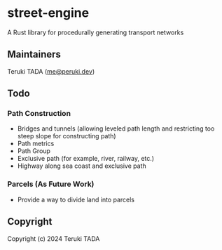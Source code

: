 
# street-engine

A Rust library for procedurally generating transport networks

## Maintainers

Teruki TADA (me@peruki.dev)

## Todo

### Path Construction

 - Bridges and tunnels (allowing leveled path length and restricting too steep slope for constructing path)
 - Path metrics
 - Path Group
 - Exclusive path (for example, river, railway, etc.)
 - Highway along sea coast and exclusive path

### Parcels (As Future Work)

 - Provide a way to divide land into parcels

## Copyright

Copyright (c) 2024 Teruki TADA